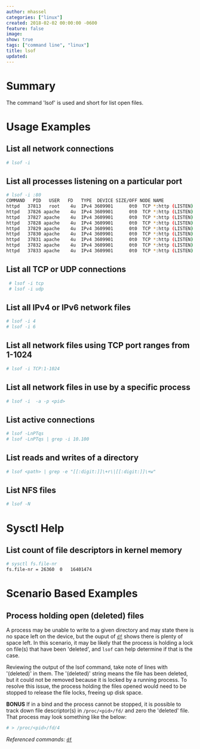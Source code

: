 ```yaml
---
author: mhassel
categories: ["linux"]
created: 2018-02-02 00:00:00 -0600
feature: false
image:
show: true
tags: ["command line", "linux"]
title: lsof
updated:
---
```

# Summary

The command 'lsof' is used and short for list open files.

# Usage Examples

## List all network connections

```sh
# lsof -i
```

## List all processes listening on a particular port

```sh
# lsof -i :80
COMMAND   PID   USER   FD   TYPE  DEVICE SIZE/OFF NODE NAME
httpd   37813   root    4u  IPv4 3609901      0t0  TCP *:http (LISTEN)
httpd   37826 apache    4u  IPv4 3609901      0t0  TCP *:http (LISTEN)
httpd   37827 apache    4u  IPv4 3609901      0t0  TCP *:http (LISTEN)
httpd   37828 apache    4u  IPv4 3609901      0t0  TCP *:http (LISTEN)
httpd   37829 apache    4u  IPv4 3609901      0t0  TCP *:http (LISTEN)
httpd   37830 apache    4u  IPv4 3609901      0t0  TCP *:http (LISTEN)
httpd   37831 apache    4u  IPv4 3609901      0t0  TCP *:http (LISTEN)
httpd   37832 apache    4u  IPv4 3609901      0t0  TCP *:http (LISTEN)
httpd   37833 apache    4u  IPv4 3609901      0t0  TCP *:http (LISTEN)
```

## List all TCP or UDP connections

```sh
 # lsof -i tcp
 # lsof -i udp
```

## List all IPv4 or IPv6 network files

```sh
# lsof -i 4
# lsof -i 6
```

## List all network files using TCP port ranges from 1-1024

```sh
# lsof -i TCP:1-1024
```

## List all network files in use by a specific process

```sh
# lsof -i  -a -p <pid>
```

## List active connections

```sh
# lsof -LnPTqs
# lsof -LnPTqs | grep -i 10.100
```

## List reads and writes of a directory

```sh
# lsof <path> | grep -e "[[:digit:]]\+r\|[[:digit:]]\+w"
```

## List NFS files

```sh
# lsof -N
```

# Sysctl Help

## List count of file descriptors in kernel memory

```sh
# sysctl fs.file-nr
fs.file-nr = 26360	0	16401474
```

# Scenario Based Examples

## Process holding open (deleted) files

A process may be unable to write to a given directory and may state there is no space left on the
device, but the ouput of [`df`](/wiki/df/) shows there is plenty of space left. In this scenario,
it may be likely that the process is holding a lock on file(s) that have been 'deleted', and `lsof`
can help determine if that is the case.

Reviewing the output of the lsof command, take note of lines with '(deleted)' in them. The '(deleted)'
string means the file has been deleted, but it could not be removed because it is locked by a running
process. To resolve this issue, the process holding the files opened would need to be stopped to
release the file locks, freeing up disk space.

**BONUS**
If in a bind and the process cannot be stopped, it is possible to track down file descriptor(s)
in `/proc/<pid>/fd/` and zero the 'deleted' file. That process may look something like the below:

```sh
# > /proc/<pid>/fd/4
```

_Referenced commands:_ [`df`](/wiki/df)